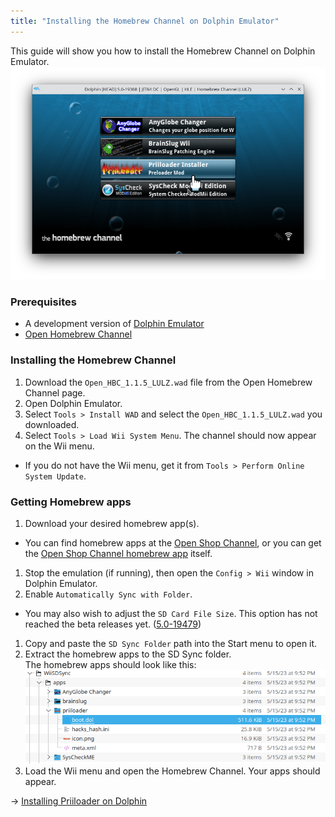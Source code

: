 ```yaml
---
title: "Installing the Homebrew Channel on Dolphin Emulator"
---
```


This guide will show you how to install the Homebrew Channel on Dolphin Emulator.
![HBC on Dolphin](/res/image/dolphin-hbc.png)

### Prerequisites
- A development version of [Dolphin Emulator](https://dolphin-emu.org/)
- [Open Homebrew Channel](https://github.com/Wii-Mini-Hacking/hbc/releases)

### Installing the Homebrew Channel

1. Download the `Open_HBC_1.1.5_LULZ.wad` file from the Open Homebrew Channel page.
1. Open Dolphin Emulator.
1. Select `Tools > Install WAD` and select the `Open_HBC_1.1.5_LULZ.wad` you downloaded.
1. Select `Tools > Load Wii System Menu`. The channel should now appear on the Wii menu.
  * If you do not have the Wii menu, get it from `Tools > Perform Online System Update`.

### Getting Homebrew apps

1. Download your desired homebrew app(s).
  - You can find homebrew apps at the [Open Shop Channel](https://oscwii.org/), or you can get the [Open Shop Channel homebrew app](https://wii.guide/hbb) itself.
1. Stop the emulation (if running), then open the `Config > Wii` window in Dolphin Emulator.
1. Enable `Automatically Sync with Folder`.
  - You may also wish to adjust the `SD Card File Size`. This option has not reached the beta releases yet. ([5.0-19479](https://dolphin-emu.org/download/dev/ca484c7a650449373ac15e96ec06066b6420b0c9/))
1. Copy and paste the `SD Sync Folder` path into the Start menu to open it.
1. Extract the homebrew apps to the SD Sync folder. <br>
The homebrew apps should look like this:
![Homebrew apps structure](/res/image/hb-app-structure.png)
1. Load the Wii menu and open the Homebrew Channel. Your apps should appear.

-> [Installing Priiloader on Dolphin](priiloader)
